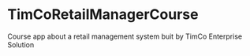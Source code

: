 # TimCoRetailManagerCourse
Course app about a retail management system buit by TimCo Enterprise Solution
